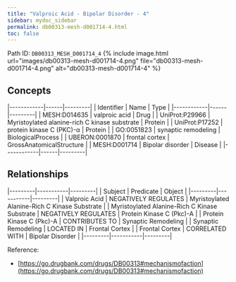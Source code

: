 ```yaml
---
title: "Valproic Acid - Bipolar Disorder - 4"
sidebar: mydoc_sidebar
permalink: db00313-mesh-d001714-4.html
toc: false 
---
```



Path ID: `DB00313_MESH_D001714_4`
{% include image.html url="images/db00313-mesh-d001714-4.png" file="db00313-mesh-d001714-4.png" alt="db00313-mesh-d001714-4" %}

## Concepts

|------------|------|---------|
| Identifier | Name | Type    |
|------------|------|---------|
| MESH:D014635 | valproic acid | Drug |
| UniProt:P29966 | Myristoylated alanine-rich C kinase substrate | Protein |
| UniProt:P17252 | protein kinase C (PKC)-α | Protein |
| GO:0051823 | synaptic remodeling | BiologicalProcess |
| UBERON:0001870 | frontal cortex | GrossAnatomicalStructure |
| MESH:D001714 | Bipolar disorder | Disease |
|------------|------|---------|

## Relationships

|---------|-----------|---------|
| Subject | Predicate | Object  |
|---------|-----------|---------|
| Valproic Acid | NEGATIVELY REGULATES | Myristoylated Alanine-Rich C Kinase Substrate |
| Myristoylated Alanine-Rich C Kinase Substrate | NEGATIVELY REGULATES | Protein Kinase C (Pkc)-Α |
| Protein Kinase C (Pkc)-Α | CONTRIBUTES TO | Synaptic Remodeling |
| Synaptic Remodeling | LOCATED IN | Frontal Cortex |
| Frontal Cortex | CORRELATED WITH | Bipolar Disorder |
|---------|-----------|---------|

Reference: 
  - [https://go.drugbank.com/drugs/DB00313#mechanismofaction](https://go.drugbank.com/drugs/DB00313#mechanismofaction)
